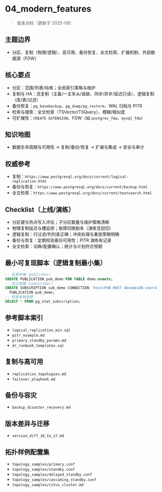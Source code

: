 ﻿# 04_modern_features

> 版本对标（更新于 2025-09）

## 主题边界

- 分区、复制（物理/逻辑）、高可用、备份恢复、全文检索、扩展机制、外部数据源（FDW）

## 核心要点

- 分区：范围/列表/哈希；全局索引策略与维护
- 复制与 HA：流复制（主备/一主多从/级联、同步/异步/延迟只读）、逻辑复制（库/表/过滤）
- 备份恢复：`pg_basebackup`、`pg_dump/pg_restore`、WAL 归档与 PITR
- 检索与搜索：全文检索（TSVector/TSQuery）、模糊/相似度
- 可扩展性：`CREATE EXTENSION`、FDW（如 `postgres_fdw`、`mysql_fdw`）

## 知识地图

- 数据生命周期与可用性 → 复制/备份/恢复 → 扩展与集成 → 安全与审计

## 权威参考

- 复制：`https://www.postgresql.org/docs/current/logical-replication.html`
- 备份与恢复：`https://www.postgresql.org/docs/current/backup.html`
- 全文检索：`https://www.postgresql.org/docs/current/textsearch.html`

## Checklist（上线/演练）

- 分区键与热点写入评估；子分区数量与维护策略清晰
- 物理复制延迟与槽监控；故障切换剧本（演练含回切）
- 逻辑复制：行过滤/列列表正确；冲突处理与重放策略明确
- 备份与恢复：定期校验备份可用性；PITR 演练有记录
- 全文检索：词典/配置确认；统计与计划符合预期

## 最小可复现脚本（逻辑复制最小集）

```sql
-- 在发布端（publisher）
CREATE PUBLICATION pub_demo FOR TABLE demo.events;
-- 在订阅端（subscriber）
CREATE SUBSCRIPTION sub_demo CONNECTION 'host=PUB_HOST dbname=DB user=USER password=PASS'
  PUBLICATION pub_demo;
-- 检查复制进度
SELECT * FROM pg_stat_subscription;
```

## 参考脚本索引

- `logical_replication_min.sql`
- `pitr_example.md`
- `primary_standby_params.md`
- `dr_runbook_templates.sql`

## 复制与高可用

- `replication_topologies.md`
- `failover_playbook.md`

## 备份与容灾

- `backup_disaster_recovery.md`

## 版本差异与迁移

- `version_diff_16_to_17.md`

## 拓扑样例配置集

- `topology_samples/primary.conf`
- `topology_samples/standby.conf`
- `topology_samples/delayed_standby.conf`
- `topology_samples/cascading_standby.conf`
- `topology_samples/citus_cluster.md`
